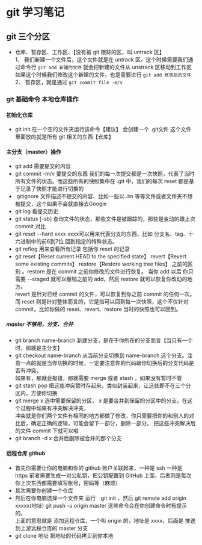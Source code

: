# git 学习笔记
## git 三个分区 
- 仓库、暂存区、工作区、【没有被 git 跟踪的区，叫 untrack 区】<br>
1、 我们新建一个文件后，这个文件就是在 untrack 区。这个时候需要我们通过命令行 ` git add 新建的文件 ` 就会把新建的文件从 unstrack 区移动到工作区<br>
如果这个时候我们修改这个新建的文件，也是需要进行 ` git add 修改后的文件 ` 
2、 暂存区，就是通过 ` git commit file -m/v ` 
### git 基础命令 本地仓库操作
#### 初始化仓库
- git init 在一个空的文件夹运行该命令【建议】 会创建一个 .git文件 这个文件里面放的就是所有 git 相关的东西【仓库】
#### 主分支（master）操作
- git add 需要提交的内容
- git commit -m/v 要提交的东西 我们的每一次提交都是一次快照，代表了当时所有文件的状态。而这些所有的快照集中在 .git 中，我们的每次 reset 都是基于记录了快照才能进行切换的
- .gitignore 文件描述不提交的内容、比如一些以 .lm 等等文件或者文件夹不想被提交，这个如果不会就直接去Google
- git log 看提交历史
- git status [-sb] 查询文件的状态，那些文件是被跟踪的，那些是变动的跟上次 commit 对比
- git reset --hard xxxx xxxx可以用来代表分支的东西，比如 分支名、tag、十六进制中的前6到7位 回到指定的特殊状态。
- git reflog 用来查看所有记录 包括你 reset 的记录
- git reset【Reset current HEAD to the specified state】 revert【Revert some existing commits】 restore【Restore working tree files】 之前的区别 。restore 是在 commit 之前你修改的文件进行恢复。 当你 add 以后 你只需要 --staged 就可以撤销之前的 add，然后 restore 就可以恢复你改动的地方。<br>revert 是针对已经 commit 的文件，可以恢复到你之前 commit 的任何一次。 而 reset 则是针对整体而言的，它是指可以回到每一次快照，这个不仅针对 commit，比如你做的 reset、revert、restore 当时的快照也可以回到。
##### master 不够用，分支、合并
- git branch name-branch 新建分支，是在于你所在的分支而言【当只有一个时，那就是主分支】
- git checkout name-branch 从当前分支切换到 name-branch 这个分支。注意一点的就是当你切换的时候，一定要注意你的代码跟你切换后的分支代码是否有冲突，<br>
如果有，那就会报错，那就需要 merge 或者 stash 。如果没有暂时不管
- git stash pop 把这些冲突暂时存起来，类似封装起来，让这些即不在三个分区内，方便你切换
- git merge x 选中需要保留的分区， x 是要合并到保留的分区中的分支。在这个过程中如果有冲突解决冲突，<br>
冲突就是你们两个文件有相同的地方都做了修改，你只需要把你的和别人的对比后，确定正确的逻辑，可能会留下一部分，删除一部分。
把这些冲突解决后的文件 commit 下就可以啦
- git branch -d x 合并后删除被合并的那个分支
#### 远程仓库 github
- 首先你需要让你的电脑和你的 github 账户关联起来，一种是 ssh 一种是 https 前者需要生成一对公私钥，把公钥配置到 GitHub 上面，后者则是每次你上次东西都需要填写账号，密码等（麻烦）
- 其次需要你创建一个仓库
- 然后在你电脑选择一个文件夹 运行　git init ，然后 git remote add origin xxxxx(地址) git push -u origin master 这些命令会在你创建命令时有提示的。<br> 上面的意思就是 添加远程仓库，一个叫 origin 的，地址是 xxxx，后面是 推送到上游远程仓库的 master 分支
- git clone 地址 把地址的代码拷贝到你本地
